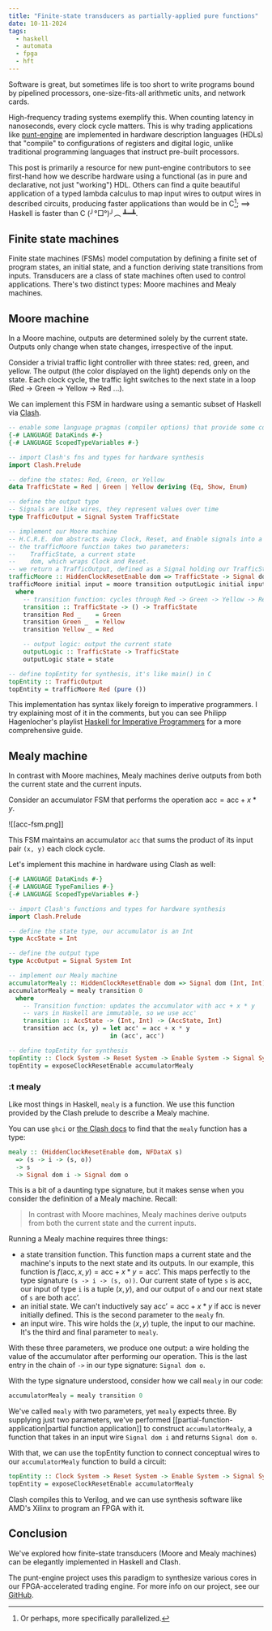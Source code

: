 ```yaml
---
title: "Finite-state transducers as partially-applied pure functions"
date: 10-11-2024
tags:
  - haskell
  - automata
  - fpga
  - hft
---
```


Software is great, but sometimes life is too short to write programs bound by pipelined processors, one-size-fits-all arithmetic units, and network cards.

High-frequency trading systems exemplify this. When counting latency in nanoseconds, every clock cycle matters. This is why trading applications like [punt-engine](https://github.com/raquentin/punt-engine) are implemented in hardware description languages (HDLs) that "compile" to configurations of registers and digital logic, unlike traditional programming languages that instruct pre-built processors.

This post is primarily a resource for new punt-engine contributors to see first-hand how we describe hardware using a functional (as in pure and declarative, not just "working") HDL. Others can find a quite beautiful application of a typed lambda calculus to map input wires to output wires in described circuits, producing faster applications than would be in C[^1]; $\implies$ Haskell is faster than C (╯°□°)╯︵ ┻━┻.

## Finite state machines

Finite state machines (FSMs) model computation by defining a finite set of program states, an initial state, and a function deriving state transitions from inputs. Transducers are a class of state machines often used to control applications. There's two distinct types: Moore machines and Mealy machines.

## Moore machine

In a Moore machine, outputs are determined solely by the current state. Outputs only change when state changes, irrespective of the input.

Consider a trivial traffic light controller with three states: red, green, and yellow. The output (the color displayed on the light) depends only on the state. Each clock cycle, the traffic light switches to the next state in a loop (Red -> Green -> Yellow -> Red ...).

We can implement this FSM in hardware using a semantic subset of Haskell via [Clash](https://clash-lang.org).

```haskell
-- enable some language pragmas (compiler options) that provide some convenience for using our types
{-# LANGUAGE DataKinds #-}
{-# LANGUAGE ScopedTypeVariables #-}

-- import Clash's fns and types for hardware synthesis
import Clash.Prelude

-- define the states: Red, Green, or Yellow
data TrafficState = Red | Green | Yellow deriving (Eq, Show, Enum)

-- define the output type
-- Signals are like wires, they represent values over time
type TrafficOutput = Signal System TrafficState

-- implement our Moore machine
-- H.C.R.E. dom abstracts away Clock, Reset, and Enable signals into a clock domain called "dom"
-- the trafficMoore function takes two parameters:
--    TrafficState, a current state
--    dom, which wraps Clock and Reset.
-- we return a TrafficOutput, defined as a Signal holding our TrafficState
trafficMoore :: HiddenClockResetEnable dom => TrafficState -> Signal dom () -> TrafficOutput
trafficMoore initial input = moore transition outputLogic initial input
  where
    -- transition function: cycles through Red -> Green -> Yellow -> Red ...
    transition :: TrafficState -> () -> TrafficState
    transition Red _    = Green
    transition Green _  = Yellow
    transition Yellow _ = Red

    -- output logic: output the current state
    outputLogic :: TrafficState -> TrafficState
    outputLogic state = state

-- define topEntity for synthesis, it's like main() in C
topEntity :: TrafficOutput
topEntity = trafficMoore Red (pure ())
```

This implementation has syntax likely foreign to imperative programmers. I try explaining most of it in the comments, but you can see Philipp Hagenlocher's playlist [Haskell for Imperative Programmers](https://www.youtube.com/playlist?list=PLe7Ei6viL6jGp1Rfu0dil1JH1SHk9bgDV) for a more comprehensive guide.

## Mealy machine

In contrast with Moore machines, Mealy machines derive outputs from both the current state and the current inputs.

Consider an accumulator FSM that performs the operation $\text{acc} = \text{acc} + x * y$.

![[acc-fsm.png]]

This FSM maintains an accumulator `acc` that sums the product of its input pair `(x, y)` each clock cycle.

Let's implement this machine in hardware using Clash as well:

```haskell
{-# LANGUAGE DataKinds #-}
{-# LANGUAGE TypeFamilies #-}
{-# LANGUAGE ScopedTypeVariables #-}

-- import Clash's functions and types for hardware synthesis
import Clash.Prelude

-- define the state type, our accumulator is an Int
type AccState = Int

-- define the output type
type AccOutput = Signal System Int

-- implement our Mealy machine
accumulatorMealy :: HiddenClockResetEnable dom => Signal dom (Int, Int) -> AccOutput
accumulatorMealy = mealy transition 0
  where
    -- Transition function: updates the accumulator with acc + x * y
    -- vars in Haskell are immutable, so we use acc'
    transition :: AccState -> (Int, Int) -> (AccState, Int)
    transition acc (x, y) = let acc' = acc + x * y
                            in (acc', acc')

-- define topEntity for synthesis
topEntity :: Clock System -> Reset System -> Enable System -> Signal System (Int, Int) -> Signal System Int
topEntity = exposeClockResetEnable accumulatorMealy
```

### :t mealy

Like most things in Haskell, `mealy` is a function. We use this function provided by the Clash prelude to describe a Mealy machine.

You can use `ghci` or [the Clash docs](https://hackage.haskell.org/package/clash-prelude-1.8.1/docs/Clash-Prelude-Mealy.html) to find that the `mealy` function has a type:

```haskell
mealy :: (HiddenClockResetEnable dom, NFDataX s)
  => (s -> i -> (s, o))
  -> s
  -> Signal dom i -> Signal dom o
```

This is a bit of a daunting type signature, but it makes sense when you consider the definition of a Mealy machine. Recall:

> In contrast with Moore machines, Mealy machines derive outputs from both the current state and the current inputs.

Running a Mealy machine requires three things:
- a state transition function. This function maps a current state and the machine's inputs to the next state and its outputs. In our example, this function is $f(\text{acc}, x, y) = \text{acc} + x * y = \text{acc'}$. This maps perfectly to the type signature `(s -> i -> (s, o))`. Our current state of type `s` is $\text{acc}$, our input of type `i` is a tuple $(x, y)$, and our output of `o` and our next state of `s` are both $\text{acc'}$.
- an initial state. We can't inductively say $\text{acc'} = \text{acc} + x * y$ if $\text{acc}$ is never initially defined. This is the second parameter to the `mealy` fn.
- an input wire. This wire holds the $(x, y)$ tuple, the input to our machine. It's the third and final parameter to `mealy`.

With these three parameters, we produce one output: a wire holding the value of the accumulator after performing our operation. This is the last entry in the chain of `->` in our type signature: `Signal dom o`.

With the type signature understood, consider how we call `mealy` in our code:

```haskell
accumulatorMealy = mealy transition 0
```

We've called `mealy` with two parameters, yet `mealy` expects three. By supplying just two parameters, we've performed [[partial-function-application|partial function application]] to construct `accumulatorMealy`, a function that takes in an input wire `Signal dom i` and returns `Signal dom o`.

With that, we can use the topEntity function to connect conceptual wires to our `accumulatorMealy` function to build a circuit:

```haskell
topEntity :: Clock System -> Reset System -> Enable System -> Signal System (Int, Int) -> Signal System Int
topEntity = exposeClockResetEnable accumulatorMealy
```

Clash compiles this to Verilog, and we can use synthesis software like AMD's Xilinx to program an FPGA with it.

## Conclusion

We've explored how finite-state transducers (Moore and Mealy machines) can be elegantly implemented in Haskell and Clash.

The punt-engine project uses this paradigm to synthesize various cores in our FPGA-accelerated trading engine. For more info on our project, see our [GitHub](https://github.com/raquentin/punt-engine).

[^1]: Or perhaps, more specifically parallelized.
